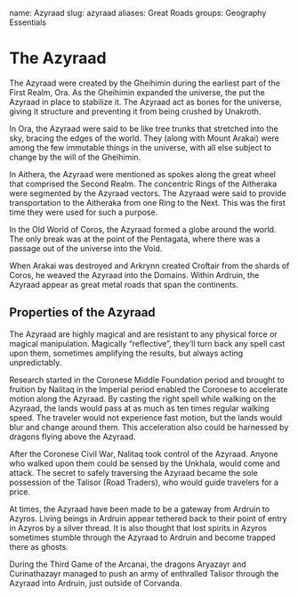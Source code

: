 name: Azyraad
slug: azyraad
aliases:
    Great Roads
groups:
    Geography
    Essentials

# The Azyraad
The Azyraad were created by the Gheihimin during the earliest part of the First Realm, Ora. As the Gheihimin expanded the universe, the put the Azyraad in place to stabilize it. The Azyraad act as bones for the universe, giving it structure and preventing it from being crushed by Unakroth.

In Ora, the Azyraad were said to be like tree trunks that stretched into the sky, bracing the edges of the world. They (along with Mount Arakai) were among the few immutable things in the universe, with all else subject to change by the will of the Gheihimin.

In Aithera, the Azyraad were mentioned as spokes along the great wheel that comprised the Second Realm. The concentric Rings of the Aitheraka were segmented by the Azyraad vectors. The Azyraad were said to provide transportation to the Aitheraka from one Ring to the Next. This was the first time they were used for such a purpose.

In the Old World of Coros, the Azyraad formed a globe around the world. The only break was at the point of the Pentagata, where there was a passage out of the universe into the Void.

When Arakai was destroyed and Arkrynn created Croftair from the shards of Coros, he weaved the Azyraad into the Domains. Within Ardruin, the Azyraad appear as great metal roads that span the continents.

## Properties of the Azyraad 
The Azyraad are highly magical and are resistant to any physical force or magical manipulation. Magically “reflective”, they’ll turn back any spell cast upon them, sometimes amplifying the results, but always acting unpredictably.

Research started in the Coronese Middle Foundation period and brought to fruition by Nalitaq in the Imperial period enabled the Coronese to accelerate motion along the Azyraad. By casting the right spell while walking on the Azyraad, the lands would pass at as much as ten times regular walking speed. The traveler would not experience fast motion, but the lands would blur and change around them. This acceleration also could be harnessed by dragons flying above the Azyraad.

After the Coronese Civil War, Nalitaq took control of the Azyraad. Anyone who walked upon them could be sensed by the Unkhala, would come and attack. The secret to safely traversing the Azyraad became the sole possession of the Talisor (Road Traders), who would guide travelers for a price.

At times, the Azyraad have been made to be a gateway from Ardruin to Azyros. Living beings in Ardruin appear tethered back to their point of entry in Azyros by a silver thread. It is also thought that lost spirits in Azyros sometimes stumble through the Azyraad to Ardruin and become trapped there as ghosts.

During the Third Game of the Arcanai, the dragons Aryazayr and Curinathazayr managed to push an army of enthralled Talisor through the Azyraad into Ardruin, just outside of Corvanda.

